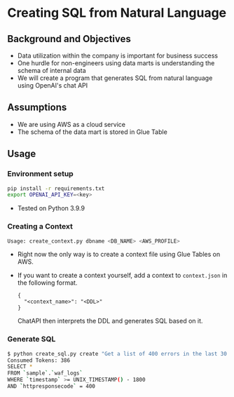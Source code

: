 # Creating SQL from Natural Language

## Background and Objectives

+ Data utilization within the company is important for business success
+ One hurdle for non-engineers using data marts is understanding the schema of internal data
+ We will create a program that generates SQL from natural language using OpenAI's chat API

## Assumptions

+ We are using AWS as a cloud service
+ The schema of the data mart is stored in Glue Table

## Usage

### Environment setup

```bash
pip install -r requirements.txt
export OPENAI_API_KEY=<key>
```

+ Tested on Python 3.9.9

### Creating a Context

```bash
Usage: create_context.py dbname <DB_NAME> <AWS_PROFILE>
```

+ Right now the only way is to create a context file using Glue Tables on AWS.
+ If you want to create a context yourself, add a context to `context.json` in the following format.

  ```
  {
    "<context_name>": "<DDL>"
  }
  ```

  ChatAPI then interprets the DDL and generates SQL based on it.

### Generate SQL

```bash
$ python create_sql.py create "Get a list of 400 errors in the last 30 minutes from the WAF log" sample
Consumed Tokens: 386
SELECT *
FROM `sample`.`waf_logs`
WHERE `timestamp` >= UNIX_TIMESTAMP() - 1800
AND `httpresponsecode` = 400
```



